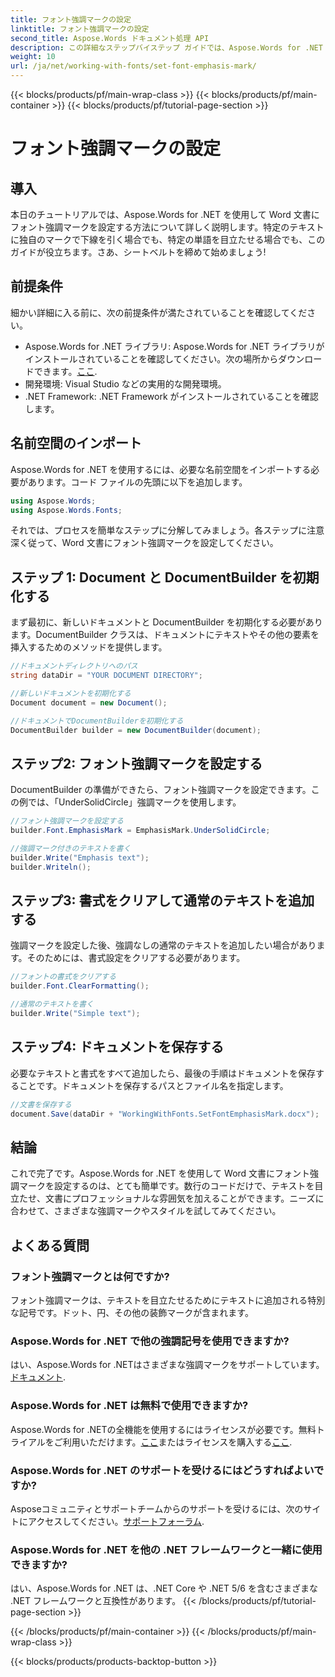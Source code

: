 ```yaml
---
title: フォント強調マークの設定
linktitle: フォント強調マークの設定
second_title: Aspose.Words ドキュメント処理 API
description: この詳細なステップバイステップ ガイドでは、Aspose.Words for .NET を使用して Word 文書にフォント強調マークを設定する方法を学習します。.NET 開発者に最適です。
weight: 10
url: /ja/net/working-with-fonts/set-font-emphasis-mark/
---
```


{{< blocks/products/pf/main-wrap-class >}}
{{< blocks/products/pf/main-container >}}
{{< blocks/products/pf/tutorial-page-section >}}

# フォント強調マークの設定

## 導入

本日のチュートリアルでは、Aspose.Words for .NET を使用して Word 文書にフォント強調マークを設定する方法について詳しく説明します。特定のテキストに独自のマークで下線を引く場合でも、特定の単語を目立たせる場合でも、このガイドが役立ちます。さあ、シートベルトを締めて始めましょう!

## 前提条件

細かい詳細に入る前に、次の前提条件が満たされていることを確認してください。

-  Aspose.Words for .NET ライブラリ: Aspose.Words for .NET ライブラリがインストールされていることを確認してください。次の場所からダウンロードできます。[ここ](https://releases.aspose.com/words/net/).
- 開発環境: Visual Studio などの実用的な開発環境。
- .NET Framework: .NET Framework がインストールされていることを確認します。

## 名前空間のインポート

Aspose.Words for .NET を使用するには、必要な名前空間をインポートする必要があります。コード ファイルの先頭に以下を追加します。

```csharp
using Aspose.Words;
using Aspose.Words.Fonts;
```

それでは、プロセスを簡単なステップに分解してみましょう。各ステップに注意深く従って、Word 文書にフォント強調マークを設定してください。

## ステップ 1: Document と DocumentBuilder を初期化する

まず最初に、新しいドキュメントと DocumentBuilder を初期化する必要があります。DocumentBuilder クラスは、ドキュメントにテキストやその他の要素を挿入するためのメソッドを提供します。

```csharp
//ドキュメントディレクトリへのパス
string dataDir = "YOUR DOCUMENT DIRECTORY";

//新しいドキュメントを初期化する
Document document = new Document();

//ドキュメントでDocumentBuilderを初期化する
DocumentBuilder builder = new DocumentBuilder(document);
```

## ステップ2: フォント強調マークを設定する

DocumentBuilder の準備ができたら、フォント強調マークを設定できます。この例では、「UnderSolidCircle」強調マークを使用します。

```csharp
//フォント強調マークを設定する
builder.Font.EmphasisMark = EmphasisMark.UnderSolidCircle;

//強調マーク付きのテキストを書く
builder.Write("Emphasis text");
builder.Writeln();
```

## ステップ3: 書式をクリアして通常のテキストを追加する

強調マークを設定した後、強調なしの通常のテキストを追加したい場合があります。そのためには、書式設定をクリアする必要があります。

```csharp
//フォントの書式をクリアする
builder.Font.ClearFormatting();

//通常のテキストを書く
builder.Write("Simple text");
```

## ステップ4: ドキュメントを保存する

必要なテキストと書式をすべて追加したら、最後の手順はドキュメントを保存することです。ドキュメントを保存するパスとファイル名を指定します。

```csharp
//文書を保存する
document.Save(dataDir + "WorkingWithFonts.SetFontEmphasisMark.docx");
```

## 結論

これで完了です。Aspose.Words for .NET を使用して Word 文書にフォント強調マークを設定するのは、とても簡単です。数行のコードだけで、テキストを目立たせ、文書にプロフェッショナルな雰囲気を加えることができます。ニーズに合わせて、さまざまな強調マークやスタイルを試してみてください。

## よくある質問

### フォント強調マークとは何ですか?

フォント強調マークは、テキストを目立たせるためにテキストに追加される特別な記号です。ドット、円、その他の装飾マークが含まれます。

### Aspose.Words for .NET で他の強調記号を使用できますか?

はい、Aspose.Words for .NETはさまざまな強調マークをサポートしています。[ドキュメント](https://reference.aspose.com/words/net/).

### Aspose.Words for .NET は無料で使用できますか?

 Aspose.Words for .NETの全機能を使用するにはライセンスが必要です。無料トライアルをご利用いただけます。[ここ](https://releases.aspose.com/)またはライセンスを購入する[ここ](https://purchase.aspose.com/buy).

### Aspose.Words for .NET のサポートを受けるにはどうすればよいですか?

 Asposeコミュニティとサポートチームからのサポートを受けるには、次のサイトにアクセスしてください。[サポートフォーラム](https://forum.aspose.com/c/words/8).

### Aspose.Words for .NET を他の .NET フレームワークと一緒に使用できますか?

はい、Aspose.Words for .NET は、.NET Core や .NET 5/6 を含むさまざまな .NET フレームワークと互換性があります。
{{< /blocks/products/pf/tutorial-page-section >}}

{{< /blocks/products/pf/main-container >}}
{{< /blocks/products/pf/main-wrap-class >}}

{{< blocks/products/products-backtop-button >}}
